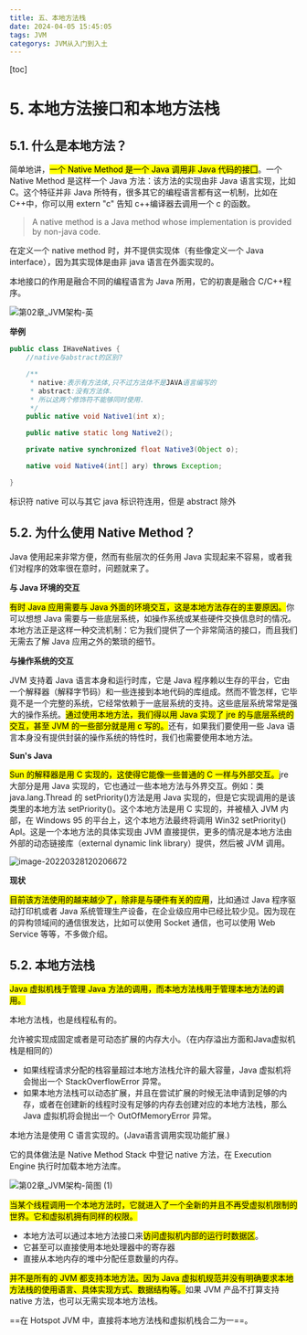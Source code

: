```yaml
---
title: 五、本地方法栈
date: 2024-04-05 15:45:05
tags: JVM
categorys: JVM从入门到入土
---
```




[toc]

# 5. 本地方法接口和本地方法栈

## 5.1. 什么是本地方法？

简单地讲，<mark>一个 Native Method 是一个 Java 调用非 Java 代码的接囗</mark>。一个 Native Method 是这样一个 Java 方法：该方法的实现由非 Java 语言实现，比如 C。这个特征并非 Java 所特有，很多其它的编程语言都有这一机制，比如在 C++中，你可以用 extern "c" 告知 c++编译器去调用一个 c 的函数。

> A native method is a Java method whose implementation is provided by non-java code.

在定义一个 native method 时，并不提供实现体（有些像定义一个 Java interface），因为其实现体是由非 java 语言在外面实现的。

本地接口的作用是融合不同的编程语言为 Java 所用，它的初衷是融合 C/C++程序。

![第02章_JVM架构-英](https://blog-photos-lxy.oss-cn-hangzhou.aliyuncs.com/img/202203281157710.jpg)

**举例**

```java
public class IHaveNatives {
    //native与abstract的区别?

    /**
     * native:表示有方法体,只不过方法体不是JAVA语言编写的
     * abstract:没有方法体.
     * 所以这两个修饰符不能够同时使用.
     */
    public native void Native1(int x);

    public native static long Native2();

    private native synchronized float Native3(Object o);

    native void Native4(int[] ary) throws Exception;

}
```

标识符 native 可以与其它 java 标识符连用，但是 abstract 除外

## 5.2. 为什么使用 Native Method？

Java 使用起来非常方便，然而有些层次的任务用 Java 实现起来不容易，或者我们对程序的效率很在意时，问题就来了。

**与 Java 环境的交互**

<mark>有时 Java 应用需要与 Java 外面的环境交互，这是本地方法存在的主要原因。</mark>你可以想想 Java 需要与一些底层系统，如操作系统或某些硬件交换信息时的情况。本地方法正是这样一种交流机制：它为我们提供了一个非常简洁的接口，而且我们无需去了解 Java 应用之外的繁琐的细节。

**与操作系统的交互**

JVM 支持着 Java 语言本身和运行时库，它是 Java 程序赖以生存的平台，它由一个解释器（解释字节码）和一些连接到本地代码的库组成。然而不管怎样，它毕竟不是一个完整的系统，它经常依赖于一底层系统的支持。这些底层系统常常是强大的操作系统。<mark>通过使用本地方法，我们得以用 Java 实现了 jre 的与底层系统的交互，甚至 JVM 的一些部分就是用 c 写的。</mark>还有，如果我们要使用一些 Java 语言本身没有提供封装的操作系统的特性时，我们也需要使用本地方法。

**Sun's Java**

<mark>Sun 的解释器是用 C 实现的，这使得它能像一些普通的 C 一样与外部交互。</mark>jre 大部分是用 Java 实现的，它也通过一些本地方法与外界交互。例如：类 java.lang.Thread 的 setPriority()方法是用 Java 实现的，但是它实现调用的是该类里的本地方法 setPriority()。这个本地方法是用 C 实现的，并被植入 JVM 内部，在 Windows 95 的平台上，这个本地方法最终将调用 Win32 setPriority() ApI。这是一个本地方法的具体实现由 JVM 直接提供，更多的情况是本地方法由外部的动态链接库（external dynamic link library）提供，然后被 JVM 调用。

![image-20220328120206672](https://blog-photos-lxy.oss-cn-hangzhou.aliyuncs.com/img/202203281202402.png)

**现状**

<mark>目前该方法使用的越来越少了，除非是与硬件有关的应用</mark>，比如通过 Java 程序驱动打印机或者 Java 系统管理生产设备，在企业级应用中已经比较少见。因为现在的异构领域间的通信很发达，比如可以使用 Socket 通信，也可以使用 Web Service 等等，不多做介绍。

## 5.2. 本地方法栈

<mark>Java 虚拟机栈于管理 Java 方法的调用，而本地方法栈用于管理本地方法的调用。</mark>

本地方法栈，也是线程私有的。

允许被实现成固定或者是可动态扩展的内存大小。（在内存溢出方面和Java虚拟机栈是相同的）

- 如果线程请求分配的栈容量超过本地方法栈允许的最大容量，Java 虚拟机将会抛出一个 StackOverflowError 异常。
- 如果本地方法栈可以动态扩展，并且在尝试扩展的时候无法申请到足够的内存，或者在创建新的线程时没有足够的内存去创建对应的本地方法栈，那么 Java 虚拟机将会抛出一个 OutOfMemoryError 异常。

本地方法是使用 C 语言实现的。(Java语言调用实现功能扩展.)

它的具体做法是 Native Method Stack 中登记 native 方法，在 Execution Engine 执行时加载本地方法库。

![第02章_JVM架构-简图 (1)](https://blog-photos-lxy.oss-cn-hangzhou.aliyuncs.com/img/202203281214376.jpg)

<mark>当某个线程调用一个本地方法时，它就进入了一个全新的并且不再受虚拟机限制的世界。它和虚拟机拥有同样的权限。</mark>

- 本地方法可以通过本地方法接口来<mark>访问虚拟机内部的运行时数据区</mark>。
- 它甚至可以直接使用本地处理器中的寄存器
- 直接从本地内存的堆中分配任意数量的内存。

<mark>并不是所有的 JVM 都支持本地方法。因为 Java 虚拟机规范并没有明确要求本地方法栈的使用语言、具体实现方式、数据结构等。</mark>如果 JVM 产品不打算支持 native 方法，也可以无需实现本地方法栈。

==在 Hotspot JVM 中，直接将本地方法栈和虚拟机栈合二为一==。